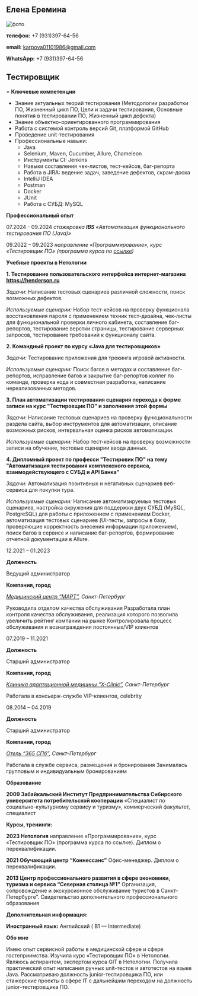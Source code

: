 ## Елена Еремина ##


![фото](/img/photo.jpeg)

**телефон:** +7 (931)397-64-56

**email:** karpova01101986@gmail.com

**WhatsApp:** +7 (931)397-64-56


## Тестировщик ##               




=
**Ключевые компетенции**

* Знание актуальных теорий тестирования (Методологии разработки ПО, Жизненный цикл ПО, Цели и задачи тестирования, Основные понятия в тестировании ПО, Жизненный цикл дефекта)
* Знание объектно-ориентированного программирования
* Работа с системой контроль версий Git, платформой GitHub
* Проведение unit-тестирования
* Профессиональные навыки:
    - Java
    - Selenium, Maven, Cucumber, Allure, Chameleon
    - Инструменты CI: Jenkins
    - Навыки составления чек-листов, тест-кейсов, баг-репорта
    - Работа в JIRA: ведение задач, заведение дефектов, скрам-доска
    - IntelliJ IDEA
    - Postman
    - Docker
    - JUnit
    - Работа с СУБД: MySQL
  
**Профессиональный опыт**

07.2024 - 09.2024
*стажировка **IBS** «Автоматизация функционального тестирования ПО (Java)»*

09.2022 – 09.2023
*направление «Программирование», курс «Тестировщик ПО» (программа курса по [ссылке](https://netology.ru/programs/qa))*

**Учебные проекты в Нетологии**

**1. Тестирование пользовательского интерфейса интернет-магазина https://henderson.ru**

*Задачи:* Написание тестовых сценариев различной сложности, поиск возможных дефектов.

*Используемые сценарии:* Набор тест-кейсов на проверку функционала восстановления пароля с применением техник тест-дизайна, чек-листы для функциональной проверки личного кабинета, составление баг-репортов, тестирование верстки страницы, тестирование серверных запросов, тестирование требований к функционалу сайта. 


**2. Командный проект по курсу «Java для тестировщиков»**

*Задачи:* Тестирование приложения для трекинга игровой активности. 

*Используемые сценарии:*  Поиск багов в методах и составление баг-репортов, исправление багов и закрытие баг-репортов коллег по команде, проверка кода и совместная разработка, написание нереализованных методов.

**3. План автоматизации тестирования сценария перехода к форме записи на курс "Тестировщик ПО" и заполнения этой формы**

*Задачи:* Написание тестовых сценариев на проверку функциональности раздела сайта, выбор инструментов для автоматизации, описание возможных рисков, интервальная оценка рисков автоматизации.

*Используемые сценарии:* Набор тест-кейсов на проверку возможности записи на обучение, тестовые сценарии ввода данных. 

**4. Дипломный проект по професси "Тестировик ПО" на тему 
"Автоматизация тестирования комплексного сервиса, взаимодействующего с СУБД и API Банка"**

*Задачи:* Автоматизация позитивных и негативных сценариев веб-сервиса для покупки тура. 

*Используемые сценарии:* Написание автоматизируемых тестовых сценариев, настройка окружения для поддержки двух СУБД (MySQL, PostgreSQL) для работы с приложением с применением Docker, автоматизация тестовых сценариев (UI-тесты, запросы в базу, проверяющие корректность внесения информации приложением), поиск багов в сервисе и написание баг-репортов, формирование отчетной документации в Allure. 


12.2021 – 01.2023 

**Должность**

Ведущий администратор 

**Компания, город**

*[Медицинский центр “МАРТ”](https://martclinic.ru/), Санкт-Петербург*

Руководила отделом качества обслуживания
Разработала план контроля качества обслуживания, реализация которого позволила увеличить рейтинг компании на рынке
Контролировала процесс обслуживания и вознаграждения постоянных/VIP клиентов

07.2019 – 11.2021 

**Должность**

Старший администратор 

**Компания, город** 

*[Клиника адаптационной медицины “X-Clinic”](https://x-clinic.ru/), Санкт-Петербург*

Работала в консьерж-службе VIP-клиентов, celebrity

08.2014 – 04.2019 

**Должность**

Старший администратор 

**Компания, город** 

*[Отель “365 СПб”](https://hotel365spb.ru/), Санкт-Петербург*


Работала в службе сервиса, размещения и бронирования
Занималась групповым и индивидуальным бронированием

**Образование**

**2009
Забайкальский Институт Предпринимательства Сибирского университета потребительской кооперации**
«Специалист по социально-культурному сервису и туризму», коммерческий факультет, специалист

**Курсы, тренинги:**

**2023
Нетология**
направление «Программирование», курс «Тестировщик ПО» (программа курса по ссылке). 
Диплом о переквалификации.

**2021
Обучающий центр “Коннессанс”**
Офис-менеджер. 
Диплом о переквалификации.


**2013
Центр профессионального развития в сфере экономики, туризма и сервиса “Северная столица №1”**
Организация, сопровождение и экскурсионное обслуживание туристов в Санкт-Петербурге”. 
Свидетельство дополнительного профессионального образования

**Дополнительная информация:**

**Иностранный язык:**
Английский ( B1 — Intermediate) 

**Обо мне**

Имею опыт сервисной работы в медицинской сфере и сфере гостеприимства. Изучила курс «Тестировщик ПО» в Нетологии. Являюсь аспирантом, экспертом курса GIT в Нетологии. Получила практический опыт написания ручных unit-тестов и автотестов на языке Java. Рассматриваю должность junior-тестировщика ПО, или стажерские проекты в сфере IT с дальнейшим переходом на должность junior-тестировщика ПО.
